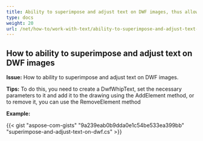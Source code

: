 ```yaml
---
title: Ability to superimpose and adjust text on DWF images, thus allowing some degree of editing the resulting render output
type: docs
weight: 20
url: /net/how-to/work-with-text/ability-to-superimpose-and-adjust-text-on-dwf-images
---
```


## **How to ability to superimpose and adjust text on DWF images**

**Issue:** How to ability to superimpose and adjust text on DWF images.

**Tips:** To do this, you need to create a DwfWhipText, set the necessary parameters to it and add it to the drawing using the AddElement method, or to remove it, you can use the RemoveElement method

**Example:**

{{< gist "aspose-com-gists" "9a239eab0b9dda0e1c54be533ea399bb" "superimpose-and-adjust-text-on-dwf.cs" >}}